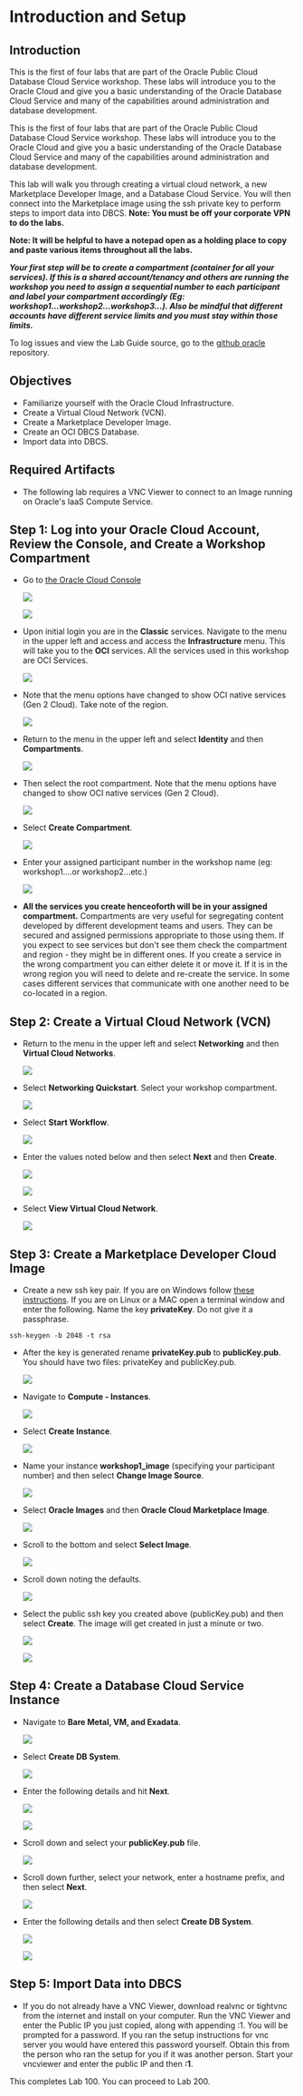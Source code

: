 # Introduction and Setup

## Introduction

This is the first of four labs that are part of the Oracle Public Cloud Database Cloud Service workshop. These labs will introduce you to the Oracle Cloud and give you a basic understanding of the Oracle Database Cloud Service and many of the capabilities around administration and database development.  

This is the first of four labs that are part of the Oracle Public Cloud Database Cloud Service workshop. These labs will introduce you to the Oracle Cloud and give you a basic understanding of the Oracle Database Cloud Service and many of the capabilities around administration and database development.  

This lab will walk you through creating a virtual cloud network, a new Marketplace Developer Image, and a Database Cloud Service.  You will then connect into the Marketplace image using the ssh private key to perform steps to import data into DBCS.  **Note: You must be off your corporate VPN to do the labs.**

**Note:  It will be helpful to have a notepad open as a holding place to copy and paste various items throughout all the labs.** 

***Your first step will be to create a compartment (container for all your services).  If this is a shared account/tenancy and others are running the workshop you need to assign a sequential number to each participant and label your compartment accordingly (Eg: workshop1...workshop2...workshop3...).  Also be mindful that different accounts have different service limits and you must stay within those limits.***

To log issues and view the Lab Guide source, go to the [github oracle](https://github.com/oracle/learning-library/tree/master/workshops/dbcs-dba-oci) repository.

## Objectives

-	Familiarize yourself with the Oracle Cloud Infrastructure.
-	Create a Virtual Cloud Network (VCN).
-	Create a Marketplace Developer Image.
-   Create an OCI DBCS Database.
-   Import data into DBCS.

## Required Artifacts

-   The following lab requires a VNC Viewer to connect to an Image running on Oracle's IaaS Compute Service.

## **Step 1**:  Log into your Oracle Cloud Account, Review the Console, and Create a Workshop Compartment

- Go to [the Oracle Cloud Console](https://www.oracle.com/cloud/sign-in.html)

	![](images/1/002.png)

	![](images/1/003.png)

-	Upon initial login you are in the **Classic** services.  Navigate to the menu in the upper left and access and access the **Infrastructure** menu.  This will take you to the **OCI** services.   All the services used in this workshop are OCI Services.

	![](images/1/004.png)

- Note that the menu options have changed to show OCI native services (Gen 2 Cloud). Take note of the region.  

	![](images/1/008.png)

- Return to the menu in the upper left and select **Identity** and then **Compartments**.  

	![](images/1/009.png)

- Then select the root compartment.  Note that the menu options have changed to show OCI native services (Gen 2 Cloud).  

	![](images/1/005.png)

- Select **Create Compartment**.

	![](images/1/006.png)

- Enter your assigned participant number in the workshop name (eg: workshop1....or workshop2...etc.)

	![](images/1/007.png)

- **All the services you create henceoforth will be in your assigned compartment.**  Compartments are very useful for segregating content developed by different development teams and users.  They can be secured and assigned permissions appropriate to those using them.  If you expect to see services but don't see them check the compartment and region - they might be in different ones.  If you create a service in the wrong compartment you can either delete it or move it.  If it is in the wrong region you will need to delete and re-create the service.  In some cases different services that communicate with one another need to be co-located in a region.

## **Step 2**:  Create a Virtual Cloud Network (VCN)

- Return to the menu in the upper left and select **Networking** and then **Virtual Cloud Networks**.  

	![](images/1/010.png)

- Select **Networking Quickstart**.  Select your workshop compartment.

	![](images/1/011.png)

- Select **Start Workflow**.

	![](images/1/012.png)

- Enter the values noted below and then select **Next** and then **Create**.

	![](images/1/013.png)

	![](images/1/014.png)

- Select **View Virtual Cloud Network**.

	![](images/1/015.png)

## **Step 3**:  Create a Marketplace Developer Cloud Image

- Create a new ssh key pair.  If you are on Windows follow [these instructions](https://tutorials.ubuntu.com/tutorial/tutorial-ssh-keygen-on-windows#0).  If you are on Linux or a MAC open a terminal window and enter the following.  Name the key **privateKey**.  Do not give it a passphrase.

`ssh-keygen -b 2048 -t rsa`

- After the key is generated rename **privateKey.pub** to **publicKey.pub**.  You should have two files: privateKey and publicKey.pub.

	![](images/1/024.png)

- Navigate to **Compute - Instances**.

	![](images/1/016.png)

- Select **Create Instance**.

	![](images/1/017.png)

- Name your instance **workshop1_image** (specifying your participant number) and then select **Change Image Source**.

	![](images/1/018.png)

- Select **Oracle Images** and then **Oracle Cloud Marketplace Image**.

	![](images/1/019.png)

- Scroll to the bottom and select **Select Image**.

	![](images/1/020.png)

- Scroll down noting the defaults.

	![](images/1/021.png)

- Select the public ssh key you created above (publicKey.pub) and then select **Create**.  The image will get created in just a minute or two.

	![](images/1/022.png)

	![](images/1/023.png)

## **Step 4**:  Create a Database Cloud Service Instance

- Navigate to **Bare Metal, VM, and Exadata**.

	![](images/1/025.png)

- Select **Create DB System**.

	![](images/1/026.png)

- Enter the following details and hit **Next**.

	![](images/1/027.png)

	![](images/1/028.png)

- Scroll down and select your **publicKey.pub** file.

	![](images/1/029.png)

- Scroll down further, select your network, enter a hostname prefix, and then select **Next**.

	![](images/1/030.png)

- Enter the following details and then select **Create DB System**.

	![](images/1/031.png)

	![](images/1/032.png)

## **Step 5**:  Import Data into DBCS

-	If you do not already have a VNC Viewer, download realvnc or tightvnc from the internet and install on your computer. Run the VNC Viewer and enter the Public IP you just copied, along with appending :1. You will be prompted for a password.  If you ran the setup instructions for vnc server you would have entered this password yourself.  Obtain this from the person who ran the setup for you if it was another person.  Start your vncviewer and enter the public IP and then **:1**.



This completes Lab 100.  You can proceed to Lab 200.